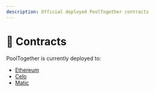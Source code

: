```yaml
---
description: Official deployed PoolTogether contracts
---
```


# 📡 Contracts

PoolTogether is currently deployed to:

* [Ethereum](ethereum.md)
* [Celo](celo.md#celo)
* [Matic](matic.md)
